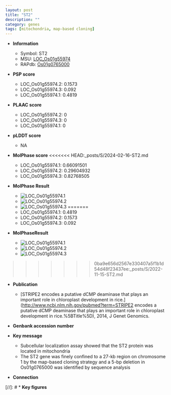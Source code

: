 ```yaml
---
layout: post
title: "ST2"
description: ""
category: genes
tags: [mitochondria, map-based cloning]
---
```


* **Information**  
    + Symbol: ST2  
    + MSU: [LOC_Os01g55974](http://rice.plantbiology.msu.edu/cgi-bin/ORF_infopage.cgi?orf=LOC_Os01g55974)  
    + RAPdb: [Os01g0765000](http://rapdb.dna.affrc.go.jp/viewer/gbrowse_details/irgsp1?name=Os01g0765000)  

* **PSP score**  
    + LOC_Os01g55974.2: 0.1573 
    + LOC_Os01g55974.3: 0.092 
    + LOC_Os01g55974.1: 0.4819 

* **PLAAC score**  
    + LOC_Os01g55974.2: 0 
    + LOC_Os01g55974.3: 0 
    + LOC_Os01g55974.1: 0 

* **pLDDT score**
    + NA


* **MolPhase score**
<<<<<<< HEAD:_posts/S/2024-02-16-ST2.md
    + LOC_Os01g55974.1: 0.66091501
    + LOC_Os01g55974.2: 0.29604932
    + LOC_Os01g55974.3: 0.82768505

* **MolPhase Result**
    + ![LOC_Os01g55974.1](https://304243504.github.io/Pictures/LOC_Os01g/LOC_Os01g55974.1.png)
    + ![LOC_Os01g55974.2](https://304243504.github.io/Pictures/LOC_Os01g/LOC_Os01g55974.2.png)
    + ![LOC_Os01g55974.3](https://304243504.github.io/Pictures/LOC_Os01g/LOC_Os01g55974.3.png)
=======
    + LOC_Os01g55974.1: 0.4819
    + LOC_Os01g55974.2: 0.1573
    + LOC_Os01g55974.3: 0.092

* **MolPhaseResult**
    + ![LOC_Os01g55974.1](https://ricepsp.github.io/pictures/LOC_Os01g/LOC_Os01g55974.1.png)
    + ![LOC_Os01g55974.2](https://ricepsp.github.io/pictures/LOC_Os01g/LOC_Os01g55974.2.png)
    + ![LOC_Os01g55974.3](https://ricepsp.github.io/pictures/LOC_Os01g/LOC_Os01g55974.3.png)
>>>>>>> 0ba9e656d2567e330407a5f1b1d54d48f23437ee:_posts/S/2022-11-15-ST2.md

* **Publication**  
    + [STRIPE2 encodes a putative dCMP deaminase that plays an important role in chloroplast development in rice.](http://www.ncbi.nlm.nih.gov/pubmed?term=STRIPE2 encodes a putative dCMP deaminase that plays an important role in chloroplast development in rice.%5BTitle%5D), 2014, J Genet Genomics.

* **Genbank accession number**  

* **Key message**  
    + Subcellular localization assay showed that the ST2 protein was located in mitochondria
    + The ST2 gene was finely confined to a 27-kb region on chromosome 1 by the map-based cloning strategy and a 5-bp deletion in Os01g0765000 was identified by sequence analysis

* **Connection**  

[//]: # * **Key figures**  


